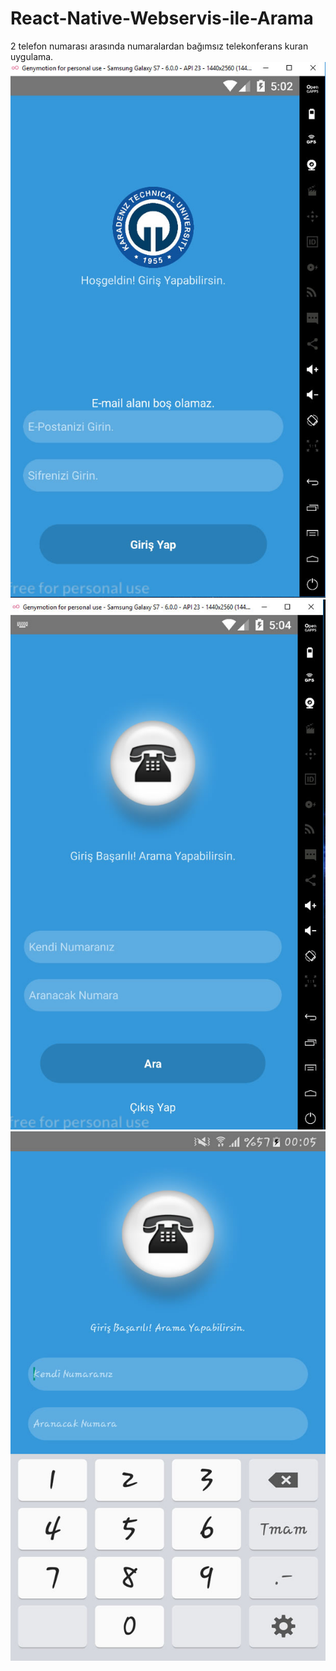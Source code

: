# React-Native-Webservis-ile-Arama
2 telefon numarası arasında numaralardan bağımsız telekonferans kuran uygulama. <br />
![1](https://github.com/emreummak/React-Native-Webservis-ile-Arama/blob/master/orn/1.jpg "1")
![2](https://github.com/emreummak/React-Native-Webservis-ile-Arama/blob/master/orn/2.jpg "2")
![3](https://github.com/emreummak/React-Native-Webservis-ile-Arama/blob/master/orn/3.jpg "3")
